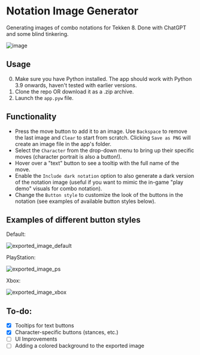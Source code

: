 # Notation Image Generator
Generating images of combo notations for Tekken 8. Done with ChatGPT and some blind tinkering.

![image](https://github.com/LolJohn11/NotationImageGenerator/assets/49366383/8701866b-312c-458d-a3bf-ade5abe56d98)

## Usage
0. Make sure you have Python installed. The app should work with Python 3.9 onwards, haven't tested with earlier versions.
1. Clone the repo OR download it as a .zip archive.
2. Launch the `app.pyw` file.

## Functionality
- Press the move button to add it to an image. Use `Backspace` to remove the last image and `Clear` to start from scratch. Clicking `Save as PNG` will create an image file in the app's folder.
- Select the `Character` from the drop-down menu to bring up their specific moves (character portrait is also a button!).
- Hover over a "text" button to see a tooltip with the full name of the move.
- Enable the `Include dark notation` option to also generate a dark version of the notation image (useful if you want to mimic the in-game "play demo" visuals for combo notation).
- Change the `Button style` to customize the look of the buttons in the notation (see examples of available button styles below).

## Examples of different button styles

Default:

![exported_image_default](https://github.com/LolJohn11/NotationImageGenerator/assets/49366383/c05b7dc8-71c3-4e0a-bb73-6fa61a78b44a)

PlayStation:

![exported_image_ps](https://github.com/LolJohn11/NotationImageGenerator/assets/49366383/7298c76b-2e1d-4711-bdde-8e54f2fe54e2)

Xbox:

![exported_image_xbox](https://github.com/LolJohn11/NotationImageGenerator/assets/49366383/49ca8e6d-e109-4ae0-bebd-30d356c9d098)

## To-do:
- [X] Tooltips for text buttons
- [X] Character-specific buttons (stances, etc.)
- [ ] UI Improvements
- [ ] Adding a colored background to the exported image

